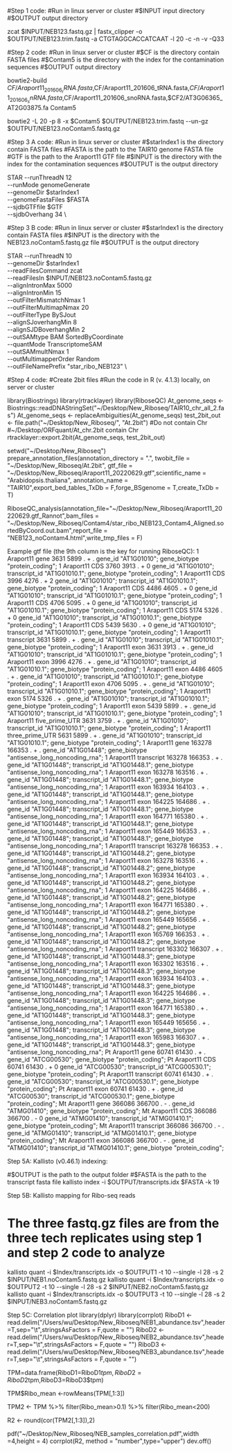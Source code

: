 #Step 1 code:
#Run in linux server or cluster
#$INPUT input directory
#$OUTPUT output directory

zcat $INPUT/NEB123.fastq.gz | fastx_clipper -o $OUTPUT/NEB123.trim.fastq -a CTGTAGGCACCATCAAT -l 20 -c -n -v -Q33


#Step 2 code:
#Run in linux server or cluster
#$CF is the directory contain FASTA files
#$Contam5 is the directory with the index for the contamination sequences 
#$OUTPUT output directory

bowtie2-build $CF/Araport11_201606_rRNA.fasta,$CF/Araport11_201606_tRNA.fasta,$CF/Araport11_201606_snRNA.fasta,$CF/Araport11_201606_snoRNA.fasta,$CF2/AT3G06365_AT2G03875.fa Contam5

bowtie2 -L 20 -p 8 -x $Contam5 $OUTPUT/NEB123.trim.fastq --un-gz $OUTPUT/NEB123.noContam5.fastq.gz

#Step 3 A code:
#Run in linux server or cluster
#$starIndex1 is the directory contain FASTA files
#FASTA is the path to the TAIR10 genome FASTA file
#GTF is the path to the Araport11 GTF file 
#$INPUT is the directory with the index for the contamination sequences 
#$OUTPUT is the output directory


STAR --runThreadN 12 \
--runMode genomeGenerate \
--genomeDir $starIndex1 \
--genomeFastaFiles $FASTA \
--sjdbGTFfile $GTF \
--sjdbOverhang 34 \

#Step 3 B code:
#Run in linux server or cluster
#$starIndex1 is the directory contain FASTA files
#$INPUT is the directory with the NEB123.noContam5.fastq.gz file
#$OUTPUT is the output directory


STAR --runThreadN 10 \
--genomeDir $starIndex1 \
--readFilesCommand zcat \
--readFilesIn $INPUT/NEB123.noContam5.fastq.gz \
--alignIntronMax 5000 \
--alignIntronMin 15 \
--outFilterMismatchNmax 1 \
--outFilterMultimapNmax 20 \
--outFilterType BySJout \
--alignSJoverhangMin 8 \
--alignSJDBoverhangMin 2 \
--outSAMtype BAM SortedByCoordinate \
--quantMode TranscriptomeSAM \
--outSAMmultNmax 1 \
--outMultimapperOrder Random \
--outFileNamePrefix "star_ribo_NEB123" \

#Step 4 code:
#Create 2bit files
#Run the code in R (v. 4.1.3) locally, on server or cluster

library(Biostrings)
library(rtracklayer)
library(RiboseQC)
At_genome_seqs <- Biostrings::readDNAStringSet("~/Desktop/New_Riboseq/TAIR10_chr_all_2.fas") 
At_genome_seqs <- replaceAmbiguities(At_genome_seqs)
test_2bit_out <- file.path("~/Desktop/New_Riboseq/", "At.2bit") #Do not contain Chr
#~/Desktop/ORFquant/At_chr.2bit contain Chr
rtracklayer::export.2bit(At_genome_seqs, test_2bit_out)

setwd("~/Desktop/New_Riboseq")
prepare_annotation_files(annotation_directory = ".",
                         twobit_file = "~/Desktop/New_Riboseq/At.2bit",
                         gtf_file = "~/Desktop/New_Riboseq/Araport11_20220629.gtf",scientific_name = "Arabidopsis.thaliana",
                         annotation_name = "TAIR10",export_bed_tables_TxDb = F,forge_BSgenome = T,create_TxDb = T)

RiboseQC_analysis(annotation_file="~/Desktop/New_Riboseq/Araport11_20220629.gtf_Rannot",bam_files = "~/Desktop/New_Riboseq/Contam4/star_ribo_NEB123_Contam4_Aligned.sortedByCoord.out.bam",report_file = "NEB123_noContam4.html",write_tmp_files = F)

Example gtf file (the 9th column is the key for running RiboseQC):
1	Araport11	gene	3631	5899	.	+	.	gene_id "AT1G01010"; gene_biotype "protein_coding";
1	Araport11	CDS	3760	3913	.	+	0	gene_id "AT1G01010"; transcript_id "AT1G01010.1"; gene_biotype "protein_coding";
1	Araport11	CDS	3996	4276	.	+	2	gene_id "AT1G01010"; transcript_id "AT1G01010.1"; gene_biotype "protein_coding";
1	Araport11	CDS	4486	4605	.	+	0	gene_id "AT1G01010"; transcript_id "AT1G01010.1"; gene_biotype "protein_coding";
1	Araport11	CDS	4706	5095	.	+	0	gene_id "AT1G01010"; transcript_id "AT1G01010.1"; gene_biotype "protein_coding";
1	Araport11	CDS	5174	5326	.	+	0	gene_id "AT1G01010"; transcript_id "AT1G01010.1"; gene_biotype "protein_coding";
1	Araport11	CDS	5439	5630	.	+	0	gene_id "AT1G01010"; transcript_id "AT1G01010.1"; gene_biotype "protein_coding";
1	Araport11	transcript	3631	5899	.	+	.	gene_id "AT1G01010"; transcript_id "AT1G01010.1"; gene_biotype "protein_coding";
1	Araport11	exon	3631	3913	.	+	.	gene_id "AT1G01010"; transcript_id "AT1G01010.1"; gene_biotype "protein_coding";
1	Araport11	exon	3996	4276	.	+	.	gene_id "AT1G01010"; transcript_id "AT1G01010.1"; gene_biotype "protein_coding";
1	Araport11	exon	4486	4605	.	+	.	gene_id "AT1G01010"; transcript_id "AT1G01010.1"; gene_biotype "protein_coding";
1	Araport11	exon	4706	5095	.	+	.	gene_id "AT1G01010"; transcript_id "AT1G01010.1"; gene_biotype "protein_coding";
1	Araport11	exon	5174	5326	.	+	.	gene_id "AT1G01010"; transcript_id "AT1G01010.1"; gene_biotype "protein_coding";
1	Araport11	exon	5439	5899	.	+	.	gene_id "AT1G01010"; transcript_id "AT1G01010.1"; gene_biotype "protein_coding";
1	Araport11	five_prime_UTR	3631	3759	.	+	.	gene_id "AT1G01010"; transcript_id "AT1G01010.1"; gene_biotype "protein_coding";
1	Araport11	three_prime_UTR	5631	5899	.	+	.	gene_id "AT1G01010"; transcript_id "AT1G01010.1"; gene_biotype "protein_coding";
1	Araport11	gene	163278	166353	.	+	.	gene_id "AT1G01448"; gene_biotype "antisense_long_noncoding_rna";
1	Araport11	transcript	163278	166353	.	+	.	gene_id "AT1G01448"; transcript_id "AT1G01448.1"; gene_biotype "antisense_long_noncoding_rna";
1	Araport11	exon	163278	163516	.	+	.	gene_id "AT1G01448"; transcript_id "AT1G01448.1"; gene_biotype "antisense_long_noncoding_rna";
1	Araport11	exon	163934	164103	.	+	.	gene_id "AT1G01448"; transcript_id "AT1G01448.1"; gene_biotype "antisense_long_noncoding_rna";
1	Araport11	exon	164225	164686	.	+	.	gene_id "AT1G01448"; transcript_id "AT1G01448.1"; gene_biotype "antisense_long_noncoding_rna";
1	Araport11	exon	164771	165380	.	+	.	gene_id "AT1G01448"; transcript_id "AT1G01448.1"; gene_biotype "antisense_long_noncoding_rna";
1	Araport11	exon	165449	166353	.	+	.	gene_id "AT1G01448"; transcript_id "AT1G01448.1"; gene_biotype "antisense_long_noncoding_rna";
1	Araport11	transcript	163278	166353	.	+	.	gene_id "AT1G01448"; transcript_id "AT1G01448.2"; gene_biotype "antisense_long_noncoding_rna";
1	Araport11	exon	163278	163516	.	+	.	gene_id "AT1G01448"; transcript_id "AT1G01448.2"; gene_biotype "antisense_long_noncoding_rna";
1	Araport11	exon	163934	164103	.	+	.	gene_id "AT1G01448"; transcript_id "AT1G01448.2"; gene_biotype "antisense_long_noncoding_rna";
1	Araport11	exon	164225	164686	.	+	.	gene_id "AT1G01448"; transcript_id "AT1G01448.2"; gene_biotype "antisense_long_noncoding_rna";
1	Araport11	exon	164771	165380	.	+	.	gene_id "AT1G01448"; transcript_id "AT1G01448.2"; gene_biotype "antisense_long_noncoding_rna";
1	Araport11	exon	165449	165656	.	+	.	gene_id "AT1G01448"; transcript_id "AT1G01448.2"; gene_biotype "antisense_long_noncoding_rna";
1	Araport11	exon	165769	166353	.	+	.	gene_id "AT1G01448"; transcript_id "AT1G01448.2"; gene_biotype "antisense_long_noncoding_rna";
1	Araport11	transcript	163302	166307	.	+	.	gene_id "AT1G01448"; transcript_id "AT1G01448.3"; gene_biotype "antisense_long_noncoding_rna";
1	Araport11	exon	163302	163516	.	+	.	gene_id "AT1G01448"; transcript_id "AT1G01448.3"; gene_biotype "antisense_long_noncoding_rna";
1	Araport11	exon	163934	164103	.	+	.	gene_id "AT1G01448"; transcript_id "AT1G01448.3"; gene_biotype "antisense_long_noncoding_rna";
1	Araport11	exon	164225	164686	.	+	.	gene_id "AT1G01448"; transcript_id "AT1G01448.3"; gene_biotype "antisense_long_noncoding_rna";
1	Araport11	exon	164771	165380	.	+	.	gene_id "AT1G01448"; transcript_id "AT1G01448.3"; gene_biotype "antisense_long_noncoding_rna";
1	Araport11	exon	165449	165656	.	+	.	gene_id "AT1G01448"; transcript_id "AT1G01448.3"; gene_biotype "antisense_long_noncoding_rna";
1	Araport11	exon	165983	166307	.	+	.	gene_id "AT1G01448"; transcript_id "AT1G01448.3"; gene_biotype "antisense_long_noncoding_rna";
Pt	Araport11	gene	60741	61430	.	+	.	gene_id "ATCG00530"; gene_biotype "protein_coding";
Pt	Araport11	CDS	60741	61430	.	+	0	gene_id "ATCG00530"; transcript_id "ATCG00530.1"; gene_biotype "protein_coding";
Pt	Araport11	transcript	60741	61430	.	+	.	gene_id "ATCG00530"; transcript_id "ATCG00530.1"; gene_biotype "protein_coding";
Pt	Araport11	exon	60741	61430	.	+	.	gene_id "ATCG00530"; transcript_id "ATCG00530.1"; gene_biotype "protein_coding";
Mt	Araport11	gene	366086	366700	.	-	.	gene_id "ATMG01410"; gene_biotype "protein_coding";
Mt	Araport11	CDS	366086	366700	.	-	0	gene_id "ATMG01410"; transcript_id "ATMG01410.1"; gene_biotype "protein_coding";
Mt	Araport11	transcript	366086	366700	.	-	.	gene_id "ATMG01410"; transcript_id "ATMG01410.1"; gene_biotype "protein_coding";
Mt	Araport11	exon	366086	366700	.	-	.	gene_id "ATMG01410"; transcript_id "ATMG01410.1"; gene_biotype "protein_coding";

Step 5A: Kallisto (v0.46.1) indexing:

#$OUTPUT is the path to the output folder
#$FASTA is the path to the transcript fasta file
kallisto index -i $OUTPUT/transcripts.idx $FASTA -k 19

Step 5B: Kallisto mapping for Ribo-seq reads
# The three fastq.gz files are from the three tech replicates using step 1 and step 2 code to analyze 

kallisto quant -i $Index/transcripts.idx -o $OUTPUT1 -t 10 --single -l 28 -s 2 $INPUT/NEB1.noContam5.fastq.gz
kallisto quant -i $Index/transcripts.idx -o $OUTPUT2 -t 10 --single -l 28 -s 2 $INPUT/NEB2.noContam5.fastq.gz
kallisto quant -i $Index/transcripts.idx -o $OUTPUT3 -t 10 --single -l 28 -s 2 $INPUT/NEB3.noContam5.fastq.gz

Step 5C: Correlation plot
library(dplyr)
library(corrplot)
RiboD1 <- read.delim("/Users/wu/Desktop/New_Riboseq/NEB1_abundance.tsv",header=T,sep="\t",stringsAsFactors = F,quote = "")
RiboD2 <- read.delim("/Users/wu/Desktop/New_Riboseq/NEB2_abundance.tsv",header=T,sep="\t",stringsAsFactors = F,quote = "")
RiboD3 <- read.delim("/Users/wu/Desktop/New_Riboseq/NEB3_abundance.tsv",header=T,sep="\t",stringsAsFactors = F,quote = "")

TPM=data.frame(RiboD1=RiboD1$tpm,RiboD2=RiboD2$tpm,RiboD3=RiboD3$tpm)

TPM$Ribo_mean <-rowMeans(TPM[,1:3])

TPM2 <- TPM %>% filter(Ribo_mean>0.1) %>% filter(Ribo_mean<200)

R2 <- round(cor(TPM2[,1:3]),2)

pdf("~/Desktop/New_Riboseq/NEB_samples_correlation.pdf",width =4,height = 4)
corrplot(R2, method = "number",type="upper")
dev.off()



